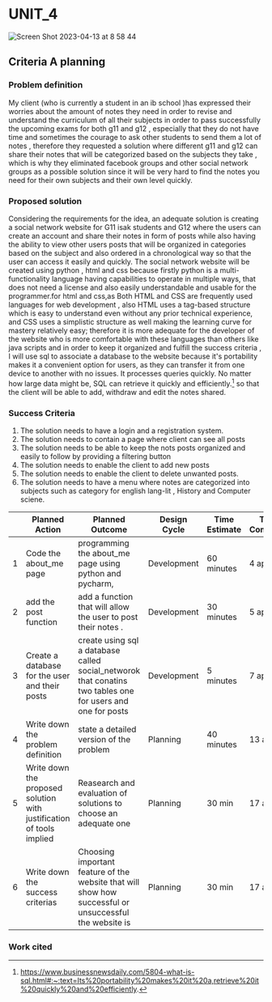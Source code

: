 # UNIT_4
![Screen Shot 2023-04-13 at 8 58 44](https://user-images.githubusercontent.com/112072887/231611426-48d1189e-0f13-4a74-ae50-c36b0177bd73.png)

## Criteria A planning

### Problem definition
My client (who is currently a student in an ib school )has expressed  their worries about the amount of notes they need in order to revise and  understand the curriculum of all their subjects in order to pass successfully  the upcoming exams for both g11 and g12 , especially that they do not have time and sometimes the courage to ask other students to send them a lot of notes , therefore they requested a solution where different g11 and g12 can share their notes that will be categorized based on the subjects they take , which is why they eliminated facebook groups and other social network groups as a possible solution since it will be very hard to find the notes you need for their  own subjects and their  own level quickly.
### Proposed solution 
Considering the requirements for the idea, an adequate solution is creating a social network website for  G11 isak students and G12 where the users can create an account and  share their notes in form of posts while also having the ability to view other users posts that will be organized in categories based on the subject and also ordered in a chronological way so that the user can access it easily and quickly. 
The social network  website  will be created  using  python , html and css because firstly python is  a multi-functionality language having capabilities to operate in multiple ways, that does not need a license and also easily understandable and usable  for the programmer.for html and css,as Both HTML and CSS are frequently used languages for web development  , also HTML uses a tag-based structure which is easy to understand even without any prior technical experience, and CSS uses a simplistic structure as well making the learning curve for mastery relatively easy; therefore it is more adequate for the developer of the website who is more comfortable with these languages than others like java scripts and in order to keep it organized and fulfill the success criteria , I will use sql to associate a database to the website because it's portability makes it a convenient option for users, as they can transfer it from one device to another with no issues. It processes queries quickly. No matter how large data might be, SQL can retrieve it quickly and efficiently.[^3] so that the  client will be able to add, withdraw and edit the notes shared.
### Success Criteria 
1. The solution needs to have a login and a registration system.
2. The solution needs to contain a page where client can see all posts 
3. The solution needs to be able to keep  the nots posts  organized and easily to follow by providing a filtering button 
4. The solution needs to enable the client to add new posts 
5. The solution needs to enable the client to delete unwanted posts.
6. The solution needs to have a menu where notes are categorized into subjects such as category for english lang-lit , History and Computer sciene.



|    | Planned Action                                        | Planned Outcome                                                                            | Design Cycle   | Time Estimate | Target Completion | Criteria |
|----|-------------------------------------------------------|--------------------------------------------------------------------------------------------|----------------|---------------|-------------------|----------|
| 1  | Code the about_me page                            | programming the about_me page using  python and pycharm,              | Development       | 60 minutes    | 4 april        | C       |
| 2  | add the post function                           | add a function that will allow the user to post their notes .                                                | Development      | 30 minutes    | 5 april         | C        |
| 3  |Create a database for the user and their posts                            | create using sql a database called social_networok that conatins two tables one for users and one for posts  |Development       | 5 minutes        | 7 april           | C       |
| 4  | Write down the problem definition                              | state a detailed version of the problem                       | Planning       | 40 minutes    | 13 april         | A        |
| 5  | Write down the proposed solution with justification of tools implied | Reasearch and evaluation of solutions to choose an adequate one                                   | Planning       | 30 min     | 17 april        | A        |
| 6 | Write down the success criterias  | Choosing important feature of the website that will show how successful or unsuccessful the website is                                   | Planning       | 30 min     | 17 april        | A        |





### Work cited 
[^3]: https://www.businessnewsdaily.com/5804-what-is-sql.html#:~:text=Its%20portability%20makes%20it%20a,retrieve%20it%20quickly%20and%20efficiently.

